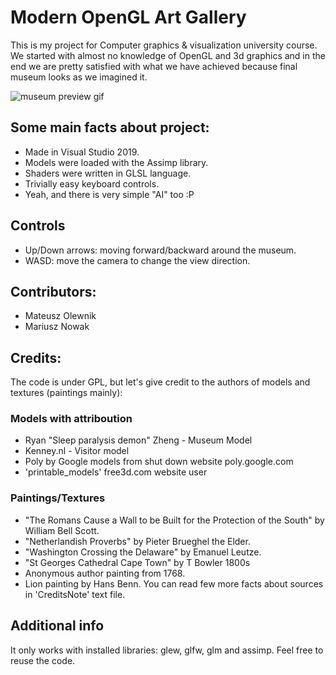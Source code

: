# Modern OpenGL Art Gallery

This is my project for Computer graphics & visualization university course. 
We started with almost no knowledge of OpenGL and 3d graphics and in the end we are pretty satisfied with what we have achieved because final museum looks as we imagined it.

![museum preview gif](/assets/preview.gif)

## Some main facts about project:
- Made in Visual Studio 2019.
- Models were loaded with the Assimp library.
- Shaders were written in GLSL language.
- Trivially easy keyboard controls.
- Yeah, and there is very simple "AI" too :P

## Controls
- Up/Down arrows: moving forward/backward around the museum.
- WASD: move the camera  to change the view direction.

## Contributors:
- Mateusz Olewnik
- Mariusz Nowak

## Credits:
The code is under GPL, but let's give credit to the authors of models and textures (paintings mainly):

### Models with attriboution
- Ryan "Sleep paralysis demon" Zheng - Museum Model
- Kenney.nl  - Visitor model
- Poly by Google models from shut down website poly.google.com 
- 'printable_models' free3d.com website user

### Paintings/Textures
- "The Romans Cause a Wall to be Built for the Protection of the South" by William Bell Scott.
- "Netherlandish Proverbs" by Pieter Brueghel the Elder. 
- "Washington Crossing the Delaware" by Emanuel Leutze.
- "St Georges Cathedral Cape Town" by T Bowler 1800s
- Anonymous author painting from 1768.
-  Lion painting by Hans Benn. 
You can read few more facts about sources in 'CreditsNote' text file.

## Additional info
It only works with installed libraries: glew, glfw, glm and assimp.
Feel free to reuse the code. 
